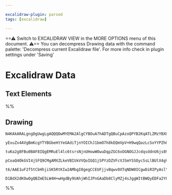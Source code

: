 ```yaml
---

excalidraw-plugin: parsed
tags: [excalidraw]

---
```

==⚠  Switch to EXCALIDRAW VIEW in the MORE OPTIONS menu of this document. ⚠== You can decompress Drawing data with the command palette: 'Decompress current Excalidraw file'. For more info check in plugin settings under 'Saving'


# Excalidraw Data
## Text Elements
%%
## Drawing
```compressed-json
N4KAkARALgngDgUwgLgAQQQDwMYEMA2AlgCYBOuA7hADTgQBuCpAzoQPYB2KqATLZMzYBXUtiRoIACyhQ4zZAHoFAc0JRJQgEYA6bGwC2CgF7N6hbEcK4OCtptbErHALRY8RMpWdx8Q1TdIEfARcZgRmBShcZQUebQA2bQAOGjoghH0EDihmbgBtcDBQMBKIEm4IAFUAFjYATgAVfQAtAHkoACseACkOgHUhDucABg6AOVz+UthECsDsKI5lYNSS

yExuZx4AVgBmKcgYTYBGbeHtYeGAdiTjnYOIChJ1bmO7h8kEQmVpV+H9wqQazLcSoYYPZhQUhsADWCAAwmx8GxSBUAMTHBCYzGrUqaXDYGHKaFCDjERHI1ESKHWZhwXCBbK4yAAM0I+HwAGVYCsJIIPMyIJDoXC+s9JNw+IChVDYQhuTBeeh+eUHiSfhxwrk0McHmx6dg1EcdZcHsThHAAJLEbWoPIAXQeLPImWt3A4Qg5D0IZKwFVww0FJLJmuY

tuKa2g8FBu0BAF8IQgEMRuEl4lc6tsrsNjnUHowWOwuDqpZGC6xOGNOGJJcdqsddnU6js89LCMwACLpKDJ7gsghhB6aYRkgCiwUy2VtHq90qEcGIuB7KZ1V12jaSSSzDau1QeRA4MPdnvw+7YhN7aH7+DChTj4EddFwcDg3KXoIj0E+mQqRB+UFxBhCAQCgACECSJYNySRFF0RZeCEMA7AREZKBLR7fRuRFBEYKpdAMSxQikJQrI0Iw8DCXNUloM

pCoaQ4OkGVI4jSFQ9CMgAMXZLkeVBIUkVVQoIGQ1jSPYzDZVFcVJSmYSSOycSsLlBUlX4gVZJEtiMIAJWEDUtVeDT5LIjJWgNI0/nBITNLEjCOM4KAONwfR2WNVBtiM0SFLshzOUIIxQR4KzShs7yMgaLAoAAQT/Yt0GCFkAM8rSMjfUhotYtgKE+XAV1QGdT2s4zxNHMkosy7KQjyiAGWhKhktsjJyrqhpozmEcU1k5hsGhDkAA1uHiOttA8oTu

t6/AAE1uF2f5tCbHhjiSK5RtKIw2AMbgI0gegCCEUFjjvBqwv0XTqNDW0ICgwDiRIPyAslYLIFu4huQQOBuFW57SBIABZNhiAQUrcE0YI8uvQchJeilYLQbaIFApFqtIZR8QACkWq5qF4Y4sZxvHzm2ABKQVtIQZRPQZOZUdwDHZuxnh6d4JnCZJo6iq8qAlLhMyoCLacT1k51nIQMnfR+pYtulLIQbB7goX2h5sCID60AVhAHg4EX5dIRXpWEKA

D1BdX2dKOwOgQBZmE5LW4H+wHgdBy9UAhjWhIJPnGAaDb8ClyMZj4sJggWItBWQyEDFa2Y0AKs8L3Bgc3cjfBQmikOvZ948OTvcAEzoNlgnDe84yAA==
```
%%